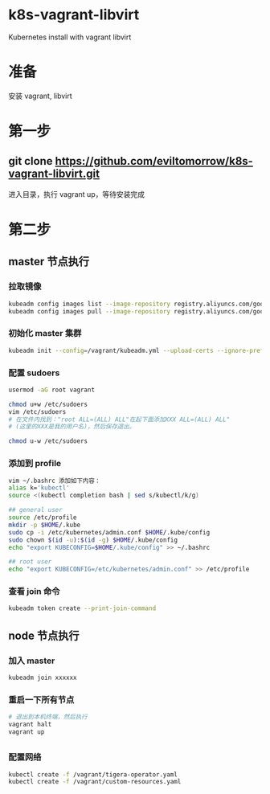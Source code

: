 # k8s-vagrant-libvirt
Kubernetes install with vagrant libvirt

# 准备

   安装 vagrant, libvirt

# 第一步

## git clone https://github.com/eviltomorrow/k8s-vagrant-libvirt.git

   进入目录，执行 vagrant up，等待安装完成

# 第二步

## master 节点执行

### 拉取镜像

```sh
kubeadm config images list --image-repository registry.aliyuncs.com/google_containers
kubeadm config images pull --image-repository registry.aliyuncs.com/google_containers
```

### 初始化 master 集群

```sh
kubeadm init --config=/vagrant/kubeadm.yml --upload-certs --ignore-preflight-errors=ImagePull
```

### 配置 sudoers

```sh
usermod -aG root vagrant

chmod u+w /etc/sudoers
vim /etc/sudoers
# 在文件内找到："root ALL=(ALL) ALL"在起下面添加XXX ALL=(ALL) ALL"
# (这里的XXX是我的用户名)，然后保存退出。

chmod u-w /etc/sudoers
```

### 添加到 profile

```sh
vim ~/.bashrc 添加如下内容：
alias k='kubectl' 
source <(kubectl completion bash | sed s/kubectl/k/g)

## general user
source /etc/profile
mkdir -p $HOME/.kube
sudo cp -i /etc/kubernetes/admin.conf $HOME/.kube/config
sudo chown $(id -u):$(id -g) $HOME/.kube/config
echo "export KUBECONFIG=$HOME/.kube/config" >> ~/.bashrc

## root user
echo "export KUBECONFIG=/etc/kubernetes/admin.conf" >> /etc/profile
```

### 查看 join 命令

```sh
kubeadm token create --print-join-command
```

## node 节点执行

### 加入 master

```sh
kubeadm join xxxxxx
```

### 重启一下所有节点
```sh
# 退出到本机终端，然后执行
vagrant halt
vagrant up
```
##

### 配置网络

```sh
kubectl create -f /vagrant/tigera-operator.yaml
kubectl create -f /vagrant/custom-resources.yaml
```

